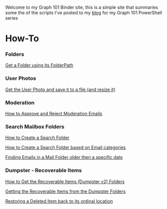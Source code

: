 Welcome to my Graph 101 Binder site, this is a simple site that summaries some the of the scripts I've posted to my [blog](https://gsexdev.blogspot.com/) for my Graph 101 PowerShell series

# How-To

### Folders

[Get a Folder using its FolderPath](https://gsexdev.blogspot.com/2020/05/graph-mailbox-basics-with-powershell.html) 

### User Photos

[Get the User Photo and save it to a file (and resize it)](https://gsexdev.blogspot.com/2020/07/graph-basics-get-user-photo-and-save-it.html)

### **Moderation** 

[How to Approve and Reject Moderation Emails](https://gsexdev.blogspot.com/2020/08/how-to-approve-and-reject-moderation.html)

### **Search Mailbox Folders**

[How to Create a Search Folder](https://github.com/gscales/Graph-Powershell-101-Binder/blob/master/Search/Creating%20a%20SearchFolder%20in%20a%20Mailbox.md) 

[How to Create a Search Folder based on Email categories](https://github.com/gscales/Graph-Powershell-101-Binder/blob/master/Search/Creating%20a%20Search%20Folder%20based%20on%20Message%20Category.md) 

[Finding Emails in a Mail Folder older then a specific date](https://github.com/gscales/Graph-Powershell-101-Binder/blob/master/Search/Finding%20Emails%20in%20a%20Folder%20older%20than%20a%20specific%20Date.md) 

### **Dumpster - Recoverable Items**

[How to Get the Recoverable Items (Dumpster v2) Folders](https://github.com/gscales/Graph-Powershell-101-Binder/blob/master/Mailbox-Dumpster/Getting%20the%20Recoverable%20Items%20(Dumpster%20v2)%20Folders.md)

[Getting the Recoverable Items from the Dumpster Folders](https://github.com/gscales/Graph-Powershell-101-Binder/blob/master/Mailbox-Dumpster/Getting%20the%20Recoverable%20Items%20in%20a%20Mailbox.md)

[Restoring a Deleted Item back to its ordinal location](https://github.com/gscales/Graph-Powershell-101-Binder/blob/master/Mailbox-Dumpster/Restoring%20a%20Items%20to%20where%20it%20was%20deleted%20from.md)

